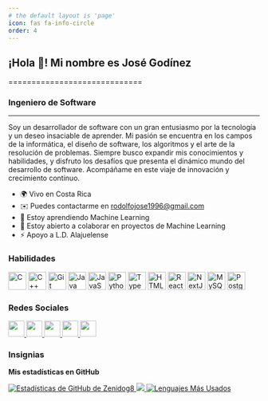```yaml
---
# the default layout is 'page'
icon: fas fa-info-circle
order: 4
---
```


## ¡Hola 👋! Mi nombre es José Godínez
=============================

### Ingeniero de Software
-----------------

Soy un desarrollador de software con un gran entusiasmo por la tecnología y un deseo insaciable de aprender. Mi pasión se encuentra en los campos de la informática, el diseño de software, los algoritmos y el arte de la resolución de problemas. Siempre busco expandir mis conocimientos y habilidades, y disfruto los desafíos que presenta el dinámico mundo del desarrollo de software. Acompáñame en este viaje de innovación y crecimiento continuo.

* 🌍  Vivo en Costa Rica
* ✉️  Puedes contactarme en [rodolfojose1996@gmail.com](mailto:rodolfojose1996@gmail.com)
* 🧠  Estoy aprendiendo Machine Learning
* 🤝  Estoy abierto a colaborar en proyectos de Machine Learning
* ⚡  Apoyo a L.D. Alajuelense

### Habilidades

<p align="left">
<a href="https://docs.microsoft.com/en-us/cpp/?view=msvc-170" target="_blank" rel="noreferrer"><img src="https://raw.githubusercontent.com/danielcranney/readme-generator/main/public/icons/skills/c-colored.svg" width="36" height="36" alt="C" /></a>
<a href="https://docs.microsoft.com/en-us/cpp/?view=msvc-170" target="_blank" rel="noreferrer"><img src="https://raw.githubusercontent.com/danielcranney/readme-generator/main/public/icons/skills/cplusplus-colored.svg" width="36" height="36" alt="C++" /></a>
<a href="https://git-scm.com/" target="_blank" rel="noreferrer"><img src="https://raw.githubusercontent.com/danielcranney/readme-generator/main/public/icons/skills/git-colored.svg" width="36" height="36" alt="Git" /></a>
<a href="https://www.oracle.com/java/" target="_blank" rel="noreferrer"><img src="https://raw.githubusercontent.com/danielcranney/readme-generator/main/public/icons/skills/java-colored.svg" width="36" height="36" alt="Java" /></a>
<a href="https://developer.mozilla.org/en-US/docs/Web/JavaScript" target="_blank" rel="noreferrer"><img src="https://raw.githubusercontent.com/danielcranney/readme-generator/main/public/icons/skills/javascript-colored.svg" width="36" height="36" alt="JavaScript" /></a>
<a href="https://www.python.org/" target="_blank" rel="noreferrer"><img src="https://raw.githubusercontent.com/danielcranney/readme-generator/main/public/icons/skills/python-colored.svg" width="36" height="36" alt="Python" /></a>
<a href="https://www.typescriptlang.org/" target="_blank" rel="noreferrer"><img src="https://raw.githubusercontent.com/danielcranney/readme-generator/main/public/icons/skills/typescript-colored.svg" width="36" height="36" alt="TypeScript" /></a>
<a href="https://developer.mozilla.org/en-US/docs/Glossary/HTML5" target="_blank" rel="noreferrer"><img src="https://raw.githubusercontent.com/danielcranney/readme-generator/main/public/icons/skills/html5-colored.svg" width="36" height="36" alt="HTML5" /></a>
<a href="https://reactjs.org/" target="_blank" rel="noreferrer"><img src="https://raw.githubusercontent.com/danielcranney/readme-generator/main/public/icons/skills/react-colored.svg" width="36" height="36" alt="React" /></a>
<a href="https://nextjs.org/docs" target="_blank" rel="noreferrer"><img src="https://raw.githubusercontent.com/danielcranney/readme-generator/main/public/icons/skills/nextjs-dark.svg" width="36" height="36" alt="NextJs" /></a>
<a href="https://www.mysql.com/" target="_blank" rel="noreferrer"><img src="https://raw.githubusercontent.com/danielcranney/readme-generator/main/public/icons/skills/mysql-colored.svg" width="36" height="36" alt="MySQL" /></a>
<a href="https://www.postgresql.org/" target="_blank" rel="noreferrer"><img src="https://raw.githubusercontent.com/danielcranney/readme-generator/main/public/icons/skills/postgresql-colored.svg" width="36" height="36" alt="PostgreSQL" /></a>
</p>

### Redes Sociales

<p align="left"> 
<a href="https://www.github.com/Zenidog8" target="_blank" rel="noreferrer"> 
<img src="https://raw.githubusercontent.com/danielcranney/readme-generator/main/public/icons/socials/github.svg" width="32" height="32" />
</a> 
<a href="http://www.instagram.com/zenidog8" target="_blank" rel="noreferrer"> 
<img src="https://raw.githubusercontent.com/danielcranney/readme-generator/main/public/icons/socials/instagram.svg" width="32" height="32" />
</a> 
<a href="https://www.linkedin.com/in/zenidog8" target="_blank" rel="noreferrer"> 
<img src="https://raw.githubusercontent.com/danielcranney/readme-generator/main/public/icons/socials/linkedin.svg" width="32" height="32" />
</a> 
<a href="https://www.youtube.com/@zenidog8" target="_blank" rel="noreferrer"> 
<img src="https://raw.githubusercontent.com/danielcranney/readme-generator/main/public/icons/socials/youtube.svg" width="32" height="32" />
</a> 
<a href="https://www.x.com/theZenidog" target="_blank" rel="noreferrer"> 
<img src="https://raw.githubusercontent.com/danielcranney/readme-generator/main/public/icons/socials/twitter.svg" width="32" height="32" />
</a>
</p>

### Insignias

**Mis estadísticas en GitHub**

<a href="http://www.github.com/Zenidog8">
<img src="https://github-readme-stats.vercel.app/api?username=Zenidog8&show_icons=true&count_private=true&title_color=f97316&text_color=000000&icon_color=f97316&bg_color=ffffff&hide_border=true&show_icons=true" alt="Estadísticas de GitHub de Zenidog8" />
</a>

<a href="http://www.github.com/Zenidog8">
<img src="https://github-readme-streak-stats.herokuapp.com/?user=Zenidog8&stroke=000000&background=ffffff&ring=f97316&fire=f97316&currStreakNum=000000&currStreakLabel=f97316&sideNums=000000&sideLabels=000000&dates=000000&hide_border=true" />
</a>

<a href="https://github.com/Zenidog8" align="left">
<img src="https://github-readme-stats.vercel.app/api/top-langs/?username=Zenidog8&langs_count=10&title_color=f97316&text_color=000000&icon_color=f97316&bg_color=ffffff&hide_border=true&locale=es&custom_title=Lenguajes%20Más%20Usados" alt="Lenguajes Más Usados" />
</a>
